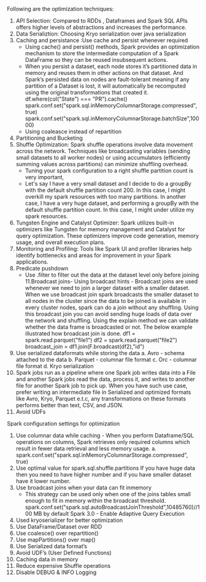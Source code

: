 Following are the optimization techniques:

1. API Selection: Compared to RDDs , Dataframes and Spark SQL APIs offers higher levels of abstractions and increases the performance.
2. Data Serializtion: Choosing Kryo serialization over java serialization
3. Caching and persistance :Use cache and persist whenever required
   -  Using cache() and persist() methods, Spark provides an optimization mechanism to store the intermediate computation of a
     Spark DataFrame so they can be reused insubsequent actions.
   -  When you persist a dataset, each node stores it’s partitioned data in memory and reuses them in other actions on that dataset.
      And Spark’s persisted data on nodes are fault-tolerant meaning if any partition of a Dataset is lost, it will
      automatically be recomputed using the original transformations that created it.
      df.where(col("State") === "PR").cache()
		spark.conf.set("spark.sql.inMemoryColumnarStorage.compressed", true)
		spark.conf.set("spark.sql.inMemoryColumnarStorage.batchSize",10000)
   -   Using coaleasce instead of repartition
4. Partitioning and Bucketing
6. Shuffle Optimization: Spark shuffle operations involve data movement across the network. Techniques like broadcasting variables
   (sending small datasets to all worker nodes) or using accumulators (efficiently summing values across partitions) can minimize shuffling overhead.
   -  Tuning your spark configuration to a right shuffle partition count is very important,
	-  Let's say I have a very small dataset and I decide to do a groupBy with the default shuffle partition count 200. In this case, I might overkill my spark resources with       too many partitions. In another case, I have a very huge dataset, and performing a groupBy with the default shuffle partition count.
      In this case, I might under    utilize my spark resources.
8. Tungsten Engine and Catalyst Optimizer: Spark utilizes built-in optimizers like Tungsten for memory management and Catalyst for query optimization.
   These optimizers improve code generation, memory usage, and overall execution plans.
9. Monitoring and Profiling: Tools like Spark UI and profiler libraries help identify bottlenecks and areas for improvement in your Spark applications.
10. Predicate pushdown
    -   Use .filter to filter out the data at the dataset level only before joining
11.Broadcast joins- Using broadcast hints - Broadcast joins are used whenever we need to join a larger dataset with a smaller dataset.
When we use broadcast join spark broadcasts the smaller dataset to all nodes in the cluster since the data to be joined is
available in every cluster nodes, spark can do a join without any shuffling. Using this broadcast join you can avoid sending huge
loads of data over the network and shuffling. Using the explain method we can validate whether the data frame is broadcasted or not. The below example illustrated how        broadcast join is done.
		df1 = spark.read.parquet("file1")
		df2 = spark.read.parquet("file2")
		broadcast_join = df1.join(F.broadcast(df2),"id")
12. Use serialized dataformats while storing the data
		a. Avro - schema attached to the data
		b. Parquet - columnar file format
		c. Orc  - columnar file format
		d. Kryo serialization
13. Spark jobs run as a pipeline where one Spark job writes data into a File and another Spark jobs read the data, process it, and writes to another file for another Spark job to pick up. When you have such use case, prefer writing an intermediate file in Serialized and optimized formats like Avro, Kryo, Parquet e.t.c, any transformations on these formats performs better than text, CSV, and JSON.
14. Avoid UDFs

Spark configuration settings for optimization

1. Use columnar data while caching - When you perform Dataframe/SQL operations on columns, Spark retrieves only required columns which result in fewer data retrieval and less memory usage.
	a. spark.conf.set("spark.sql.inMemoryColumnarStorage.compressed", true)
2. Use optimal value for spark.sql.shuffle.partitions If you have huge data then you need to have higher number and if you have smaller dataset have it lower number.
3. Use broadcast joins when your data can fit inmemory
   -	This strategy can be used only when one of the joins tables small enough to fit in memory within the broadcast threshold.
	spark.conf.set("spark.sql.autoBroadcastJoinThreshold",10485760)//100 MB by default
	Spark 3.0 - Enable Adaptive Query Execution
4. Used kryoserializer for better optimization
5. Use DataFrame/Dataset over RDD
6.  Use coalesce() over repartition()
7.  Use mapPartitions() over map()
8.  Use Serialized data format’s
9.  Avoid UDF’s (User Defined Functions)
10.  Caching data in memory
11.  Reduce expensive Shuffle operations
12.  Disable DEBUG & INFO Logging
